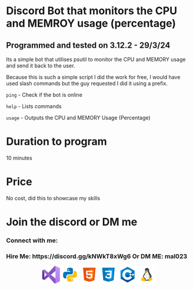 # Discord Bot that monitors the CPU and MEMROY usage (percentage)

## Programmed and tested on 3.12.2 - 29/3/24

Its a simple bot that utilises psutil to monitor the CPU and MEMORY usage and send it back to the user.

Because this is such a simple script I did the work for free, I would have used slash commands but the guy requested I did it using a prefix.

`ping` - Check if the bot is online

`help` - Lists commands

`usage` - Outputs the CPU and MEMORY Usage (Percentage)

# Duration to program

10 minutes

# Price

No cost, did this to showcase my skills

# Join the discord or DM me

<h3 align="left">Connect with me:</h3>
<p align="left">
</p>
<h3 align="left">Hire Me: https://discord.gg/kNWkT8xWg6 Or DM ME: mal023</h3>
</p>

<div align="center">
  <img src="https://github.com/DanielJones02/Active-Projects/blob/main/images/Visual_Studio_Icon_2019.svg.png" width="48" height="48" alt="Visual Studio" />
  <img src="https://github.com/DanielJones02/Active-Projects/blob/main/images/python.png" alt="Python" />
  <img src="https://github.com/DanielJones02/Active-Projects/blob/main/images/html.png" alt="HTML" />
  <img src="https://github.com/DanielJones02/Active-Projects/blob/main/images/css.png" alt="CSS" />
  <img src="https://github.com/DanielJones02/Active-Projects/blob/main/images/C%2B%2B.png" alt="C++" />
  <img src="https://github.com/DanielJones02/Active-Projects/blob/main/images/linux.png" alt="Linux" />
</div>
